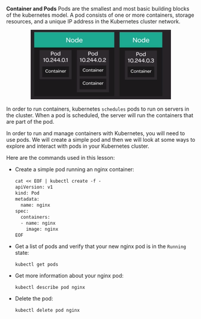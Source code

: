 **Container and Pods**
Pods are the smallest and most basic building blocks of the kubernetes model.
A pod consists of one or more containers, storage resources, and a unique IP address in the Kubernetes cluster network.

<p align=center>
  <img src='./images/pod.png' alt='Pod'>
</p>

In order to run containers, kubernetes `schedules` pods to run on servers in the cluster. When a pod is scheduled, the server will run the containers that are part of the pod.

In order to run and manage containers with Kubernetes, you will need to use pods. We will create a simple pod and then we will look at some ways to explore and interact with pods in your Kubernetes cluster.

Here are the commands used in this lesson:

-   Create a simple pod running an nginx container:
    
    ```
    cat << EOF | kubectl create -f -
    apiVersion: v1
    kind: Pod
    metadata:
      name: nginx
    spec:
      containers:
      - name: nginx
        image: nginx
    EOF
    
    ```
    
-   Get a list of pods and verify that your new nginx pod is in the  `Running`  state:
    
    ```
    kubectl get pods
    
    ```
    
-   Get more information about your nginx pod:
    
    ```
    kubectl describe pod nginx
    
    ```
    
-   Delete the pod:
    
    ```
    kubectl delete pod nginx
    ```
